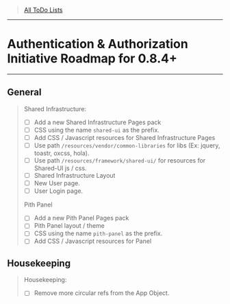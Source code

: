 
> [All ToDo Lists](todo-index.md)
---

# Authentication & Authorization Initiative Roadmap for 0.8.4+


---


## General

> Shared Infrastructure:
> - [ ] Add a new Shared Infrastructure Pages pack
> - [ ] CSS using the name `shared-ui` as the prefix.
> - [ ] Add CSS / Javascript resources for Shared Infrastructure Pages
> - [ ] Use path `/resources/vendor/common-libraries` for libs (Ex: jquery, toastr, oxcss, hola).
> - [ ] Use path `/resources/framework/shared-ui/` for resources for Shared-UI js / css.
> - [ ] Shared Infrastructure Layout
> - [ ] New User page.
> - [ ] User Login page.
> 
> Pith Panel
> - [ ] Add a new Pith Panel Pages pack
> - [ ] Pith Panel layout / theme
> - [ ] CSS using the name `pith-panel` as the prefix.
> - [ ] Add CSS / Javascript resources for Panel


## Housekeeping

> Housekeeping:
> - [ ] Remove more circular refs from the App Object.
